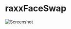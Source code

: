 raxxFaceSwap
============
![Screenshot](https://raw.githubusercontent.com/raxxpack/raxxFaceSwap/master/raxxFaceSwap/Screenshot.png)
